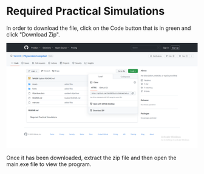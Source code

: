 # Required Practical Simulations

In order to download the file, click on the Code button that is in green and click "Download Zip".

![image](/Assets/downloadinghelp.PNG)

Once it has been downloaded, extract the zip file and then open the main.exe file to view the program.
